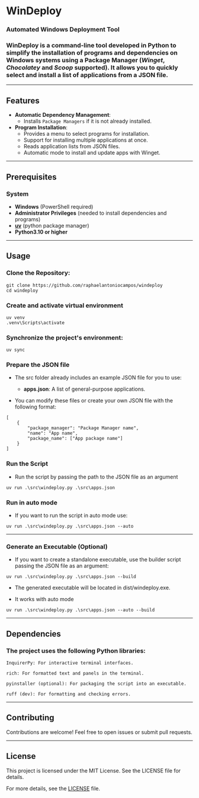 # WinDeploy

### Automated Windows Deployment Tool

### **WinDeploy** is a command-line tool developed in Python to simplify the installation of programs and dependencies on Windows systems using a Package Manager (*Winget*, *Chocolatey* and *Scoop* supported). It allows you to quickly select and install a list of applications from a JSON file.

---

## Features

- **Automatic Dependency Management**:
  - Installs `Package Managers` if it is not already installed.
- **Program Installation**:
  - Provides a menu to select programs for installation.
  - Support for installing multiple applications at once.
  - Reads application lists from JSON files.
  - Automatic mode to install and update apps with Winget.

---

## Prerequisites 

### System
- **Windows** (PowerShell required)
- **Administrator Privileges** (needed to install dependencies and programs)
- **[uv](https://github.com/astral-sh/uv)** (python package manager)
- **Python3.10 or higher**

---

## Usage

### Clone the Repository:

```
git clone https://github.com/raphaelantoniocampos/windeploy
cd windeploy
```

### Create and activate virtual environment

```
uv venv
.venv\Scripts\activate
```

### Synchronize the project's environment:

```
uv sync
```

### Prepare the JSON file

- The src folder already includes an example JSON file for you to use:

    - **apps.json**: A list of general-purpose applications.

- You can modify these files or create your own JSON file with the following format:

```
[
    {
        "package_manager": "Package Manager name",
        "name": "App name",
        "package_name": ["App package name"]
    }
]
```

### Run the Script

- Run the script by passing the path to the JSON file as an argument

```
uv run .\src\windeploy.py .\src\apps.json
```

### Run in auto mode

- If you want to run the script in auto mode use:

```
uv run .\src\windeploy.py .\src\apps.json --auto
```

---

### Generate an Executable (Optional)

- If you want to create a standalone executable, use the builder script passing the JSON file as an argument:

```
uv run .\src\windeploy.py .\src\apps.json --build
```

- The generated executable will be located in dist/windeploy.exe. 

- It works with auto mode

```
uv run .\src\windeploy.py .\src\apps.json --auto --build
```

---

## Dependencies

### The project uses the following Python libraries:

    InquirerPy: For interactive terminal interfaces.

    rich: For formatted text and panels in the terminal.

    pyinstaller (optional): For packaging the script into an executable.

    ruff (dev): For formatting and checking errors.

---

## Contributing

Contributions are welcome! Feel free to open issues or submit pull requests.

---

## License

This project is licensed under the MIT License. See the LICENSE file for details.

For more details, see the [LICENSE](LICENSE) file.
